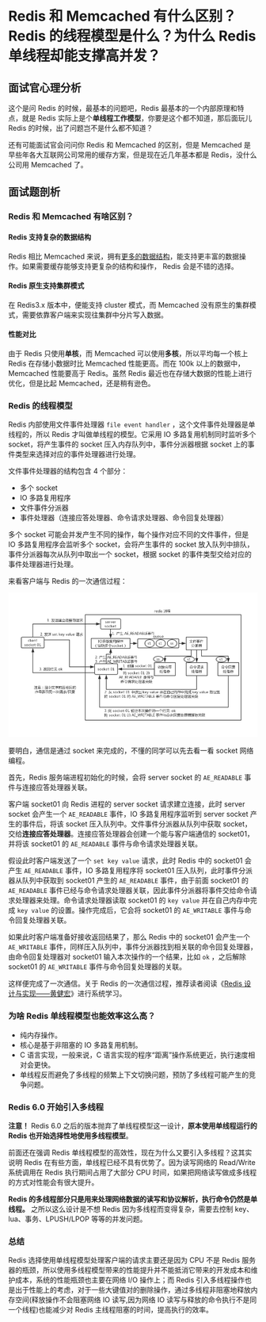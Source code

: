 # Redis 和 Memcached 有什么区别？Redis 的线程模型是什么？为什么 Redis 单线程却能支撑高并发？



## 面试官心理分析

这个是问 Redis 的时候，最基本的问题吧，Redis 最基本的一个内部原理和特点，就是 Redis 实际上是个**单线程工作模型**，你要是这个都不知道，那后面玩儿 Redis 的时候，出了问题岂不是什么都不知道？

还有可能面试官会问问你 Redis 和 Memcached 的区别，但是 Memcached 是早些年各大互联网公司常用的缓存方案，但是现在近几年基本都是 Redis，没什么公司用 Memcached 了。

## 面试题剖析

### Redis 和 Memcached 有啥区别？

#### Redis 支持复杂的数据结构

Redis 相比 Memcached 来说，拥有[更多的数据结构](/docs/high-concurrency/redis-data-types.md)，能支持更丰富的数据操作。如果需要缓存能够支持更复杂的结构和操作， Redis 会是不错的选择。

#### Redis 原生支持集群模式

在 Redis3.x 版本中，便能支持 cluster 模式，而 Memcached 没有原生的集群模式，需要依靠客户端来实现往集群中分片写入数据。

#### 性能对比

由于 Redis 只使用**单核**，而 Memcached 可以使用**多核**，所以平均每一个核上 Redis 在存储小数据时比 Memcached 性能更高。而在 100k 以上的数据中，Memcached 性能要高于 Redis。虽然 Redis 最近也在存储大数据的性能上进行优化，但是比起 Memcached，还是稍有逊色。

### Redis 的线程模型

Redis 内部使用文件事件处理器 `file event handler` ，这个文件事件处理器是单线程的，所以 Redis 才叫做单线程的模型。它采用 IO 多路复用机制同时监听多个 socket，将产生事件的 socket 压入内存队列中，事件分派器根据 socket 上的事件类型来选择对应的事件处理器进行处理。

文件事件处理器的结构包含 4 个部分：

-   多个 socket
-   IO 多路复用程序
-   文件事件分派器
-   事件处理器（连接应答处理器、命令请求处理器、命令回复处理器）

多个 socket 可能会并发产生不同的操作，每个操作对应不同的文件事件，但是 IO 多路复用程序会监听多个 socket，会将产生事件的 socket 放入队列中排队，事件分派器每次从队列中取出一个 socket，根据 socket 的事件类型交给对应的事件处理器进行处理。

来看客户端与 Redis 的一次通信过程：

![Redis-single-thread-model](./images/redis-single-thread-model.png)

要明白，通信是通过 socket 来完成的，不懂的同学可以先去看一看 socket 网络编程。

首先，Redis 服务端进程初始化的时候，会将 server socket 的 `AE_READABLE` 事件与连接应答处理器关联。

客户端 socket01 向 Redis 进程的 server socket 请求建立连接，此时 server socket 会产生一个 `AE_READABLE` 事件，IO 多路复用程序监听到 server socket 产生的事件后，将该 socket 压入队列中。文件事件分派器从队列中获取 socket，交给**连接应答处理器**。连接应答处理器会创建一个能与客户端通信的 socket01，并将该 socket01 的 `AE_READABLE` 事件与命令请求处理器关联。

假设此时客户端发送了一个 `set key value` 请求，此时 Redis 中的 socket01 会产生 `AE_READABLE` 事件，IO 多路复用程序将 socket01 压入队列，此时事件分派器从队列中获取到 socket01 产生的 `AE_READABLE` 事件，由于前面 socket01 的 `AE_READABLE` 事件已经与命令请求处理器关联，因此事件分派器将事件交给命令请求处理器来处理。命令请求处理器读取 socket01 的 `key value` 并在自己内存中完成 `key value` 的设置。操作完成后，它会将 socket01 的 `AE_WRITABLE` 事件与命令回复处理器关联。

如果此时客户端准备好接收返回结果了，那么 Redis 中的 socket01 会产生一个 `AE_WRITABLE` 事件，同样压入队列中，事件分派器找到相关联的命令回复处理器，由命令回复处理器对 socket01 输入本次操作的一个结果，比如 `ok` ，之后解除 socket01 的 `AE_WRITABLE` 事件与命令回复处理器的关联。

这样便完成了一次通信。关于 Redis 的一次通信过程，推荐读者阅读《[Redis 设计与实现——黄健宏](https://github.com/doocs/technical-books#database)》进行系统学习。

### 为啥 Redis 单线程模型也能效率这么高？

-   纯内存操作。
-   核心是基于非阻塞的 IO 多路复用机制。
-   C 语言实现，一般来说，C 语言实现的程序“距离”操作系统更近，执行速度相对会更快。
-   单线程反而避免了多线程的频繁上下文切换问题，预防了多线程可能产生的竞争问题。

### Redis 6.0 开始引入多线程

**注意！** Redis 6.0 之后的版本抛弃了单线程模型这一设计，**原本使用单线程运行的 Redis 也开始选择性地使用多线程模型**。

前面还在强调 Redis 单线程模型的高效性，现在为什么又要引入多线程？这其实说明 Redis 在有些方面，单线程已经不具有优势了。因为读写网络的 Read/Write 系统调用在 Redis 执行期间占用了大部分 CPU 时间，如果把网络读写做成多线程的方式对性能会有很大提升。

**Redis 的多线程部分只是用来处理网络数据的读写和协议解析，执行命令仍然是单线程。** 之所以这么设计是不想 Redis 因为多线程而变得复杂，需要去控制 key、lua、事务、LPUSH/LPOP 等等的并发问题。

### 总结

Redis 选择使用单线程模型处理客户端的请求主要还是因为 CPU 不是 Redis 服务器的瓶颈，所以使用多线程模型带来的性能提升并不能抵消它带来的开发成本和维护成本，系统的性能瓶颈也主要在网络 I/O 操作上；而 Redis 引入多线程操作也是出于性能上的考虑，对于一些大键值对的删除操作，通过多线程非阻塞地释放内存空间(释放操作不会阻塞网络 IO 读写,因为网络 IO 读写与释放的命令执行不是同一个线程)也能减少对 Redis 主线程阻塞的时间，提高执行的效率。
